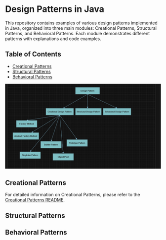 # Design Patterns in Java

This repository contains examples of various design patterns implemented in Java, organized into three main modules: Creational Patterns, Structural Patterns, and Behavioral Patterns. Each module demonstrates different patterns with explanations and code examples.

## Table of Contents

- [Creational Patterns](#creational-patterns)
- [Structural Patterns](#structural-patterns)
- [Behavioral Patterns](#behavioral-patterns)

![img.png](img.png)

## Creational Patterns

For detailed information on Creational Patterns, please refer to the [Creational Patterns README](creational-pattern/README.md).


## Structural Patterns

## Behavioral Patterns
